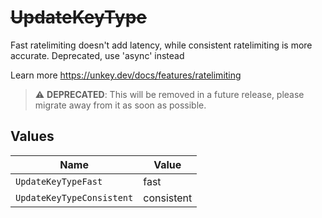 # ~~UpdateKeyType~~

Fast ratelimiting doesn't add latency, while consistent ratelimiting is more accurate.
Deprecated, use 'async' instead

Learn more
<https://unkey.dev/docs/features/ratelimiting>

> :warning: **DEPRECATED**: This will be removed in a future release, please migrate away from it as soon as possible.


## Values

| Name                      | Value                     |
| ------------------------- | ------------------------- |
| `UpdateKeyTypeFast`       | fast                      |
| `UpdateKeyTypeConsistent` | consistent                |